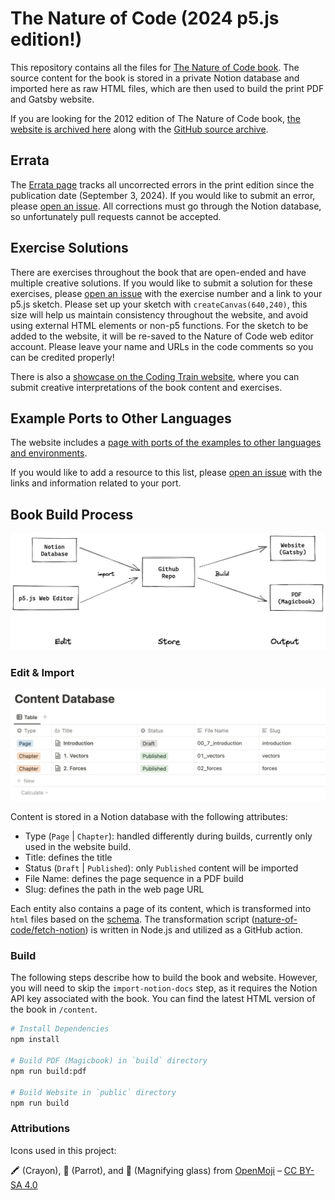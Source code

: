 # The Nature of Code (2024 p5.js edition!)

This repository contains all the files for [The Nature of Code book](https://natureofcode.com/). The source content for the book is stored in a private Notion database and imported here as raw HTML files, which are then used to build the print PDF and Gatsby website.

If you are looking for the 2012 edition of The Nature of Code book, [the website is archived here](https://noc-processing-archive.netlify.app/) along with the [GitHub source archive](https://github.com/nature-of-code/Nature-of-Code-Website-Archive).

## Errata

The [Errata page](https://github.com/nature-of-code/noc-book-2/blob/main/errata.md) tracks all uncorrected errors in the print edition since the publication date (September 3, 2024). If you would like to submit an error, please [open an issue](https://github.com/nature-of-code/noc-book-2/issues). All corrections must go through the Notion database, so unfortunately pull requests cannot be accepted.

## Exercise Solutions

There are exercises throughout the book that are open-ended and have multiple creative solutions. If you would like to submit a solution for these exercises, please [open an issue](https://github.com/nature-of-code/noc-book-2/issues) with the exercise number and a link to your p5.js sketch. Please set up your sketch with `createCanvas(640,240)`, this size will help us maintain consistency throughout the website, and avoid using external HTML elements or non-p5 functions. For the sketch to be added to the website, it will be re-saved to the Nature of Code web editor account. Please leave your name and URLs in the code comments so you can be credited properly!

There is also a [showcase on the Coding Train website](https://thecodingtrain.com/tracks/the-nature-of-code-2), where you can submit creative interpretations of the book content and exercises.

## Example Ports to Other Languages

The website includes a [page with ports of the examples to other languages and environments](https://natureofcode.com/resources/#ports-of-code-examples-to-other-languages).

If you would like to add a resource to this list, please [open an issue](https://github.com/nature-of-code/noc-book-2/issues) with the links and information related to your port.

## Book Build Process

![Data flow chart showing three parts: edit, store, and output.](docs/images/data-flow.png)

### Edit & Import

![Notion Database Screenshot](docs/images/notion-database.png)

Content is stored in a Notion database with the following attributes:

- Type (`Page` | `Chapter`): handled differently during builds, currently only used in the website build.
- Title: defines the title
- Status (`Draft` | `Published`): only `Published` content will be imported
- File Name: defines the page sequence in a PDF build
- Slug: defines the path in the web page URL

Each entity also contains a page of its content, which is transformed into `html` files based on the [schema](docs/import-schemes.md). The transformation script ([nature-of-code/fetch-notion](https://github.com/nature-of-code/fetch-notion)) is written in Node.js and utilized as a GitHub action.

### Build

The following steps describe how to build the book and website. However, you will need to skip the `import-notion-docs` step, as it requires the Notion API key associated with the book. You can find the latest HTML version of the book in `/content`.

```bash
# Install Dependencies
npm install

# Build PDF (Magicbook) in `build` directory
npm run build:pdf

# Build Website in `public` directory
npm run build
```

### Attributions

Icons used in this project:

🖍️ (Crayon), 🦜 (Parrot), and 🔎 (Magnifying glass) from [OpenMoji](https://openmoji.org/) – [CC BY-SA 4.0](https://creativecommons.org/licenses/by-sa/4.0/#)
